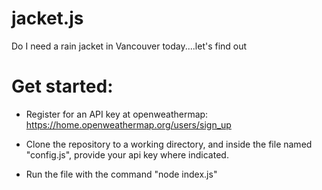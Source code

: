 # jacket.js
Do I need a rain jacket in Vancouver today....let's find out


# Get started: 

- Register for an API key at openweathermap: https://home.openweathermap.org/users/sign_up


- Clone the repository to a working directory, and inside the file named "config.js", provide your api key where indicated. 


- Run the file with the command "node index.js" 
